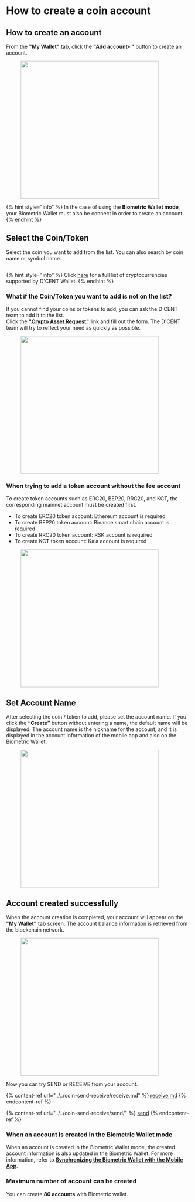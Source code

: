 # How to create a coin account

## How to create an account

From the **"My Wallet"** tab, click the **"Add account`+` "** button to create an account.

<div align="left"><figure><img src="../../.gitbook/assets/1 (16).jpg" alt="" width="376"><figcaption></figcaption></figure></div>

{% hint style="info" %}
In the case of using the **Biometric Wallet mode**, your Biometric Wallet must also be connect in order to create an account.
{% endhint %}

## Select the Coin/Token

Select the coin you want to add from the list. You can also search by coin name or symbol name.

<div align="left"><figure><img src="../../.gitbook/assets/2 (20).jpg" alt=""><figcaption></figcaption></figure></div>

{% hint style="info" %}
Click [here](https://www.dcentwallet.com/en/supportedcoin) for a full list of cryptocurrencies supported by D'CENT Wallet.
{% endhint %}

### What if the Coin/Token you want to add is not on the list?

If you cannot find your coins or tokens to add, you can ask the D'CENT team to add it to the list. \
Click the [**"Crypto Asset Request"**](https://docs.google.com/forms/d/e/1FAIpQLSddydt7fv7D0ATnw49tCsBsex9DpHinAr0sebGb_eQb0ne37g/viewform) **l**ink and fill out the form. The D'CENT team will try to reflect your need as quickly as possible.

<div align="left"><figure><img src="../../.gitbook/assets/3 (14).jpg" alt="" width="376"><figcaption></figcaption></figure></div>

### When trying to add a token account without the fee account

To create token accounts such as ERC20, BEP20, RRC20, and KCT, the corresponding mainnet account must be created first.

* To create ERC20 token account: Ethereum account is required
* To create BEP20 token account: Binance smart chain account is required
* To create RRC20 token account: RSK account is required
* To create KCT token account: Kaia account is required

<div align="left"><figure><img src="../../.gitbook/assets/4 (9).jpg" alt="" width="376"><figcaption></figcaption></figure></div>

## Set Account Name

After selecting the coin / token to add, please set the account name. If you click the **“Create”** button without entering a name, the default name will be displayed. The account name is the nickname for the account, and it is displayed in the account information of the mobile app and also on the Biometric Wallet.

<div align="left"><figure><img src="../../.gitbook/assets/5 (6).jpg" alt="" width="376"><figcaption></figcaption></figure></div>

## Account created successfully

When the account creation is completed, your account will appear on the **"My Wallet"** tab screen. The account balance information is retrieved from the blockchain network.

<div align="left"><figure><img src="../../.gitbook/assets/6 (5).jpg" alt="" width="376"><figcaption></figcaption></figure></div>

Now you can try SEND or RECEIVE from your account.

{% content-ref url="../../coin-send-receive/receive.md" %}
[receive.md](../../coin-send-receive/receive.md)
{% endcontent-ref %}

{% content-ref url="../../coin-send-receive/send/" %}
[send](../../coin-send-receive/send/)
{% endcontent-ref %}

### When an account is created in the Biometric Wallet mode

When an account is created in the Biometric Wallet mode, the created account information is also updated in the Biometric Wallet. For more information, refer to [**Synchronizing the Biometric Wallet with the Mobile App**](../../biometric-wallet/synch-with-app.md).

### Maximum number of account can be created

You can create **80 accounts** with Biometric wallet.
